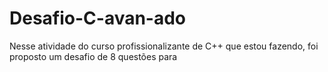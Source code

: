 # Desafio-C-avan-ado
Nesse atividade do curso profissionalizante de C++ que estou fazendo, foi proposto um desafio de 8 questões para 
